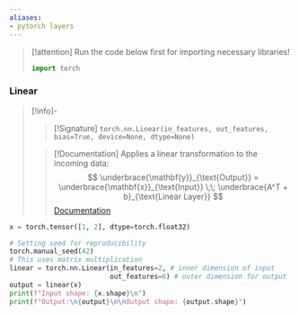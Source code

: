 ```yaml
---
aliases:
- pytorch layers
---
```

>[!attention]
>Run the code below first for importing necessary libraries!
>```python
>import torch
>```

### Linear
>[!info]-
>>[!Signature] 
>> `torch.nn.Linear(in_features, out_features, bias=True, device=None, dtype=None)`
>
>>[!Documentation]
>> Applies a linear transformation to the incoming data: 
>> $$ \underbrace{\mathbf{y}}_{\text{Output}} = \underbrace{\mathbf{x}}_{\text{Input}} \;\; \underbrace{A^T + b}_{\text{Linear Layer}} $$
>> [Documentation](https://pytorch.org/docs/stable/generated/torch.nn.Linear.html#torch.nn.Linear)


```python
x = torch.tensor([1, 2], dtype=torch.float32)

# Setting seed for reproducibility
torch.manual_seed(42)
# This uses matrix multiplication
linear = torch.nn.Linear(in_features=2, # inner dimension of input 
                         out_features=6) # outer dimension for output 
output = linear(x)
print(f"Input shape: {x.shape}\n")
print(f"Output:\n{output}\n\nOutput shape: {output.shape}")
```